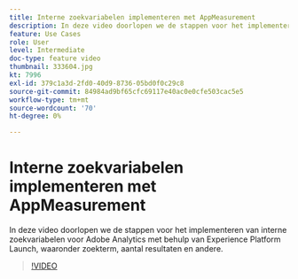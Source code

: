 ```yaml
---
title: Interne zoekvariabelen implementeren met AppMeasurement
description: In deze video doorlopen we de stappen voor het implementeren van interne zoekvariabelen voor Adobe Analytics met behulp van Experience Platform Launch, waaronder zoekterm, aantal resultaten en andere.
feature: Use Cases
role: User
level: Intermediate
doc-type: feature video
thumbnail: 333604.jpg
kt: 7996
exl-id: 379c1a3d-2fd0-40d9-8736-05bd0f0c29c8
source-git-commit: 84984ad9bf65cfc69117e40ac0e0cfe503cac5e5
workflow-type: tm+mt
source-wordcount: '70'
ht-degree: 0%

---
```


# Interne zoekvariabelen implementeren met AppMeasurement

In deze video doorlopen we de stappen voor het implementeren van interne zoekvariabelen voor Adobe Analytics met behulp van Experience Platform Launch, waaronder zoekterm, aantal resultaten en andere.

>[!VIDEO](https://video.tv.adobe.com/v/333604/?quality=12&learn=on)
